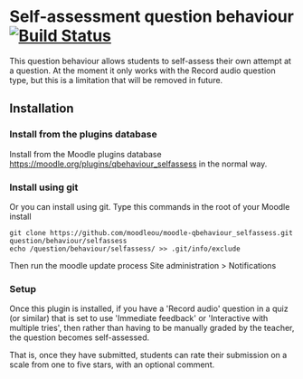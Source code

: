 # Self-assessment question behaviour [![Build Status](https://travis-ci.org/moodleou/moodle-qbehaviour_selfassess.svg?branch=master)](https://travis-ci.org/moodleou/moodle-qbehaviour_selfassess)

This question behaviour allows students to self-assess their own attempt
at a question. At the moment it only works with the Record audio question type,
but this is a limitation that will be removed in future.

## Installation

### Install from the plugins database

Install from the Moodle plugins database https://moodle.org/plugins/qbehaviour_selfassess
in the normal way.

### Install using git

Or you can install using git. Type this commands in the root of your Moodle install

    git clone https://github.com/moodleou/moodle-qbehaviour_selfassess.git question/behaviour/selfassess
    echo /question/behaviour/selfassess/ >> .git/info/exclude

Then run the moodle update process
Site administration > Notifications

### Setup

Once this plugin is installed, if you have a 'Record audio' question in
a quiz (or similar) that is set to use 'Immediate feedback' or
'Interactive with multiple tries', then rather than having to be
manually graded by the teacher, the question becomes self-assessed.

That is, once they have submitted, students can rate their submission on a scale
from one to five stars, with an optional comment.
